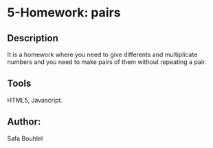 # 5-Homework: pairs
 
## Description
It is a homework where you need to give differents and multiplicate numbers and you need to make pairs of them without repeating a pair. 

## Tools
HTML5, Javascript.

## Author:
Safa Bouhlel
